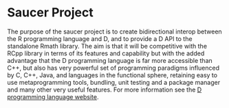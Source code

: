 # Saucer Project

The purpose of the saucer project is to create bidirectional interop between the R programming language and D, and to provide a D API to the standalone Rmath library. The aim is that it will be competitive with the RCpp library in terms of its features and capability but with the added advantage that the D programming language is far more accessible than C++, but also has very powerful set of programming paradigms influenced by C, C++, Java, and languages in the functional sphere, retaining easy to use metaprogramming tools, bundling, unit testing and a package manager and many other very useful features. For more information see the [D programming language website](https://dlang.org/).



